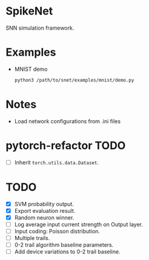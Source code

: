 # SpikeNet
SNN simulation framework.

# Examples
* MNIST demo
    ```bash
    python3 /path/to/snet/examples/mnist/demo.py
    ```

# Notes
* Load network configurations from .ini files

# pytorch-refactor TODO

- [ ] Inherit `torch.utils.data.Dataset`.

# TODO

- [x] SVM probability output.
- [x] Export evaluation result.
- [x] Random neuron winner.
- [ ] Log average input current strength on Output layer.
- [ ] Input coding: Poisson distribution.
- [ ] Multiple trails.
- [ ] 0-2 trail algorithm baseline parameters.
- [ ] Add device variations to 0-2 trail baseline.
